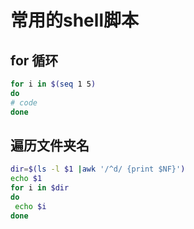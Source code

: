 # 常用的shell脚本

## for 循环

```bash
for i in $(seq 1 5)  
do   
# code
done
```

## 遍历文件夹名

```bash
dir=$(ls -l $1 |awk '/^d/ {print $NF}')
echo $1
for i in $dir
do
 echo $i
done
```

